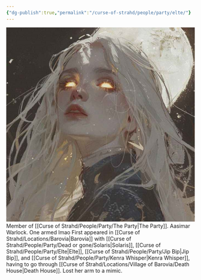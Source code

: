 ```yaml
---
{"dg-publish":true,"permalink":"/curse-of-strahd/people/party/elte/"}
---
```


![Elte.jpg|500](/img/user/Curse%20of%20Strahd/Images/Elte.jpg)
Member of [[Curse of Strahd/People/Party/The Party\|The Party]].
Aasimar Warlock.
One armed lmao
First appeared in [[Curse of Strahd/Locations/Barovia\|Barovia]] with [[Curse of Strahd/People/Party/Dead or gone/Solaris\|Solaris]], [[Curse of Strahd/People/Party/Elte\|Elte]], [[Curse of Strahd/People/Party/Jip Bip\|Jip Bip]], and [[Curse of Strahd/People/Party/Kenra Whisper\|Kenra Whisper]], having to go through [[Curse of Strahd/Locations/Village of Barovia/Death House\|Death House]].
Lost her arm to a mimic.